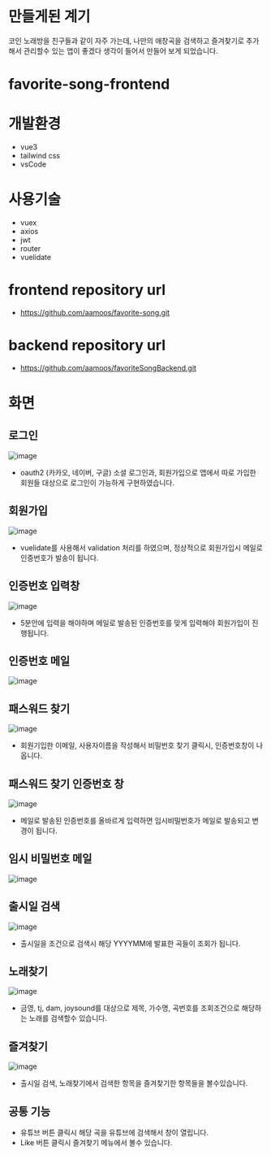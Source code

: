 # 만들게된 계기
코인 노래방을 친구들과 같이 자주 가는데, 나만의 애창곡을 검색하고 즐겨찾기로 추가해서 관리할수 있는 앱이 좋겠다 생각이 들어서 만들어 보게 되었습니다.

# favorite-song-frontend

# 개발환경
- vue3
- tailwind css
- vsCode

# 사용기술
- vuex
- axios
- jwt
- router
- vuelidate

# frontend repository url
- https://github.com/aamoos/favorite-song.git
# backend repository url
- https://github.com/aamoos/favoriteSongBackend.git

# 화면
## 로그인
![image](https://github.com/aamoos/favorite-song/assets/37327676/a23031dd-53ee-45ba-94e8-f9b681b9af67)
- oauth2 (카카오, 네이버, 구글) 소셜 로그인과, 회원가입으로 앱에서 따로 가입한 회원들 대상으로 로그인이 가능하게 구현하였습니다.

## 회원가입
![image](https://github.com/aamoos/favorite-song/assets/37327676/aaf1c30d-3dd3-4b32-b356-853b0cfcee07)
- vuelidate를 사용해서 validation 처리를 하였으며, 정상적으로 회원가입시 메일로 인증번호가 발송이 됩니다.

## 인증번호 입력창
![image](https://github.com/aamoos/favorite-song/assets/37327676/ecd51847-e2c0-4e7e-94e7-167ed16be83e)
- 5분안에 입력을 해야하며 메일로 발송된 인증번호를 맞게 입력해야 회원가입이 진행됩니다.

## 인증번호 메일
![image](https://github.com/aamoos/favorite-song/assets/37327676/2a3612ea-c8a5-4459-92ea-0c92ba0d4109)

## 패스워드 찾기
![image](https://github.com/aamoos/favorite-song/assets/37327676/5d8886bc-2474-4a42-9b30-56a15782738e)
- 회원기입한 이메일, 사용자이름을 작성해서 비밀번호 찾기 클릭시, 인증번호창이 나옵니다.

## 패스워드 찾기 인증번호 창
![image](https://github.com/aamoos/favorite-song/assets/37327676/bef88445-fff0-4ba0-ac04-34b9b92df150)
- 메일로 발송된 인증번호를 올바르게 입력하면 임시비밀번호가 메일로 발송되고 변경이 됩니다.

## 임시 비밀번호 메일
![image](https://github.com/aamoos/favorite-song/assets/37327676/df820a72-a290-42c9-bfb8-dd0861685dc5)

## 출시일 검색
![image](https://github.com/aamoos/favorite-song/assets/37327676/a559b5df-dc1a-42c6-baca-24fa8c29cd5a)
- 출시일을 조건으로 검색시 해당 YYYYMM에 발표한 곡들이 조회가 됩니다.

## 노래찾기
![image](https://github.com/aamoos/favorite-song/assets/37327676/182aa8ac-74e9-41ca-92ea-db12cc261f65)
- 금영, tj, dam, joysound를 대상으로 제목, 가수명, 곡번호를 조회조건으로 해당하는 노래를 검색할수 있습니다.

## 즐겨찾기
![image](https://github.com/aamoos/favorite-song/assets/37327676/700d1e62-97ca-476d-9f1a-00000f518cd2)
- 출시일 검색, 노래찾기에서 검색한 항목을 즐겨찾기한 항목들을 볼수있습니다.

## 공통 기능
- 유튜브 버튼 클릭시 해당 곡을 유튜브에 검색해서 창이 열립니다.
- Like 버튼 클릭시 즐겨찾기 메뉴에서 볼수 있습니다.



